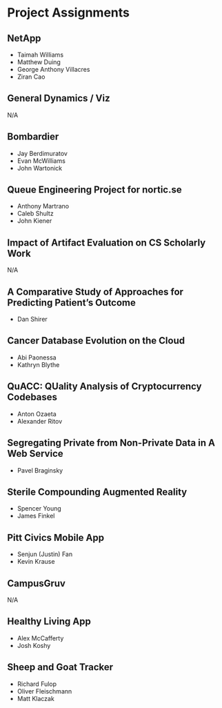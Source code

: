# Project Assignments

## NetApp
- Taimah Williams
- Matthew Duing
- George Anthony Villacres
- Ziran Cao

## General Dynamics / Viz
N/A

## Bombardier
- Jay Berdimuratov
- Evan McWilliams
- John Wartonick

## Queue Engineering Project for nortic.se
- Anthony Martrano
- Caleb Shultz
- John Kiener

## Impact of Artifact Evaluation on CS Scholarly Work
N/A

## A Comparative Study of Approaches for Predicting Patient’s Outcome
- Dan Shirer

## Cancer Database Evolution on the Cloud
- Abi Paonessa
- Kathryn Blythe

## QuACC: QUality Analysis of Cryptocurrency Codebases
- Anton Ozaeta
- Alexander Ritov

## Segregating Private from Non-Private Data in A Web Service
- Pavel Braginsky

## Sterile Compounding Augmented Reality
- Spencer Young
- James Finkel

## Pitt Civics Mobile App
- Senjun (Justin) Fan
- Kevin Krause

## CampusGruv
N/A

## Healthy Living App
- Alex McCafferty
- Josh Koshy

## Sheep and Goat Tracker
- Richard Fulop
- Oliver Fleischmann
- Matt Klaczak
